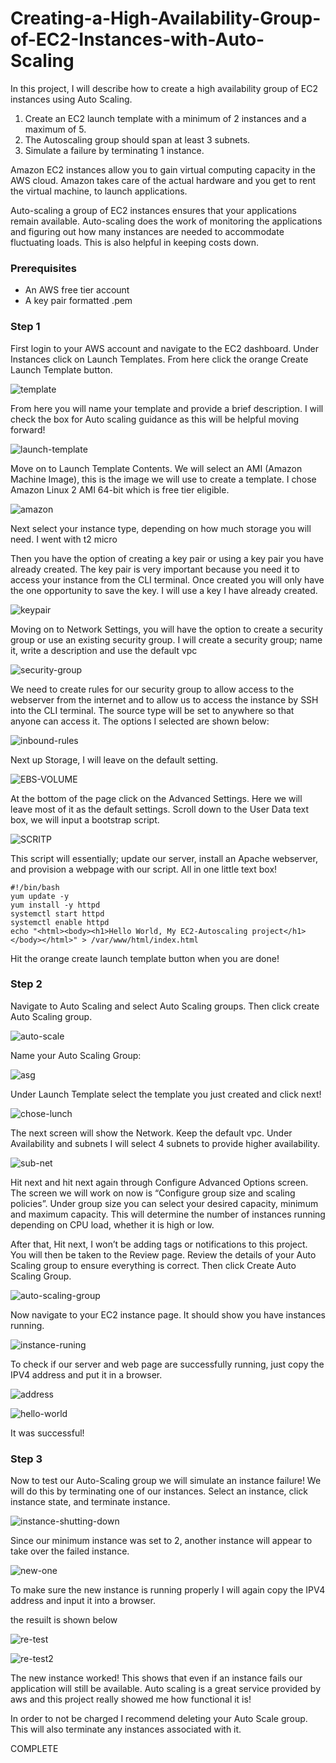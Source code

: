 # Creating-a-High-Availability-Group-of-EC2-Instances-with-Auto-Scaling

In this project, I will describe how to create a high availability group of EC2 instances using Auto Scaling.

1. Create an EC2 launch template with a minimum of 2 instances and a maximum of 5.
2. The Autoscaling group should span at least 3 subnets.
3. Simulate a failure by terminating 1 instance.

Amazon EC2 instances allow you to gain virtual computing capacity in the AWS cloud. Amazon takes care of the actual hardware and you get to rent the virtual machine, to launch applications.

Auto-scaling a group of EC2 instances ensures that your applications remain available. Auto-scaling does the work of monitoring the applications and figuring out how many instances are needed to accommodate fluctuating loads. This is also helpful in keeping costs down.

### Prerequisites

* An AWS free tier account
* A key pair formatted .pem

### Step 1
First login to your AWS account and navigate to the EC2 dashboard. Under Instances click on Launch Templates. From here click the orange Create Launch Template button.

![template](image/template.jpg)

From here you will name your template and provide a brief description. I will check the box for Auto scaling guidance as this will be helpful moving forward!

![launch-template](image/launch-template.jpg)

Move on to Launch Template Contents. We will select an AMI (Amazon Machine Image), this is the image we will use to create a template. I chose Amazon Linux 2 AMI 64-bit which is free tier eligible.

![amazon](image/amazon.jpg)

Next select your instance type, depending on how much storage you will need. I went with t2 micro

Then you have the option of creating a key pair or using a key pair you have already created. The key pair is very important because you need it to access your instance from the CLI terminal. Once created you will only have the one opportunity to save the key. I will use a key I have already created.

![keypair](image/keypair.jpg)

Moving on to Network Settings, you will have the option to create a security group or use an existing security group. I will create a security group; name it, write a description and use the default vpc

![security-group](image/security-group.jpg)

We need to create rules for our security group to allow access to the webserver from the internet and to allow us to access the instance by SSH into the CLI terminal. The source type will be set to anywhere so that anyone can access it. The options I selected are shown below:

![inbound-rules](image/inbound-rules.jpg)

Next up Storage, I will leave on the default setting.

![EBS-VOLUME](image/EBS-VOLUME.jpg)

At the bottom of the page click on the Advanced Settings. Here we will leave most of it as the default settings. Scroll down to the User Data text box, we will input a bootstrap script.

![SCRITP](image/SCRITP.jpg)

This script will essentially; update our server, install an Apache webserver, and provision a webpage with our script. All in one little text box!

```
#!/bin/bash
yum update -y
yum install -y httpd
systemctl start httpd
systemctl enable httpd
echo "<html><body><h1>Hello World, My EC2-Autoscaling project</h1></body></html>" > /var/www/html/index.html
```

Hit the orange create launch template button when you are done!

### Step 2

Navigate to Auto Scaling and select Auto Scaling groups. Then click create Auto Scaling group.

![auto-scale](image/auto-scale.jpg)

Name your Auto Scaling Group:

![asg](image/asg.jpg)

Under Launch Template select the template you just created and click next!

![chose-lunch](image/chose-lunch.jpg)

The next screen will show the Network. Keep the default vpc. Under Availability and subnets I will select 4 subnets to provide higher availability.

![sub-net](image/sub-net.jpg)

Hit next and hit next again through Configure Advanced Options screen. The screen we will work on now is “Configure group size and scaling policies”. Under group size you can select your desired capacity, minimum and maximum capacity. This will determine the number of instances running depending on CPU load, whether it is high or low.

After that, Hit next, I won’t be adding tags or notifications to this project. You will then be taken to the Review page. Review the details of your Auto Scaling group to ensure everything is correct. Then click Create Auto Scaling Group.


![auto-scaling-group](image/auto-scaling-group.jpg)

Now navigate to your EC2 instance page. It should show you have instances running.

![instance-runing](image/instance-runing.jpg)

To check if our server and web page are successfully running, just copy the IPV4 address and put it in a browser.

![address](image/address.jpg)

![hello-world](image/hello-world.jpg)

It was successful!

### Step 3

Now to test our Auto-Scaling group we will simulate an instance failure! We will do this by terminating one of our instances. Select an instance, click instance state, and terminate instance.

![instance-shutting-down](image/instance-shutting-down.jpg)

Since our minimum instance was set to 2, another instance will appear to take over the failed instance.

![new-one](image/new-one.jpg)

To make sure the new instance is running properly I will again copy the IPV4 address and input it into a browser.

the resuilt is shown below

![re-test](image/re-test.jpg)

![re-test2](image/re-test2.jpg)

The new instance worked! This shows that even if an instance fails our application will still be available. Auto scaling is a great service provided by aws and this project really showed me how functional it is!

In order to not be charged I recommend deleting your Auto Scale group. This will also terminate any instances associated with it.


COMPLETE 
 